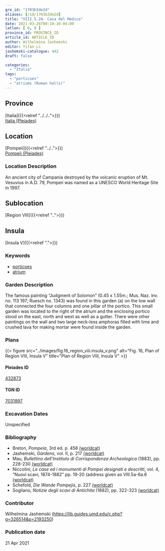 ```yaml
---
gre_id: "1703b3de2d"
aliases: [/id/1703b3de2d]
title: "VIII.5.24. Casa del Medico"
date: 2021-03-26T00:10:10-04:00
latlon: [ 0, 0 ]
province_id: PROVINCE_ID
article_id: ARTICLE_ID
author: Wilhelmina Jashemski
editor: Yifan Li
jashemski-catalogue: 442
draft: false

categories:
  - "Italia"
tags:
  - "porticoes"
  - "atriums (Roman halls)"
---
```


## Province
[Italia]({{<relref "../../..">}}) \
[Italia (Pleiades)](https://pleiades.stoa.org/places/1052)

## Location
[Pompeii]({{<relref "../..">}}) \
[Pompeii (Pleiades)](https://pleiades.stoa.org/places/433032)

### Location Description
An ancient city of Campania destroyed by the volcanic eruption of Mt. Vesuvius in A.D. 79, Pompeii was named as a UNESCO World Heritage Site in 1997.

## Sublocation
[Region VIII]({{<relref "..">}})

## Insula
[Insula V]({{<relref ".">}})

### Keywords
 - [porticoes](http://vocab.getty.edu/page/aat/300004145)
 - [atrium](http://vocab.getty.edu/page/aat/300004097)

### Garden Description
The famous painting “Judgment of Solomon” (0.45 x 1.55m.; Mus. Naz. inv. no. 113 197; Ruesch no. 1343) was found in this garden (a) on the low wall that connected the four columns and one pillar of the portico. This small garden was located to the right of the atrium and the enclosing portico stood on the east, north and west as well as a gutter. There were other paintings on the wall and two large neck-less amphoras filled with lime and crushed lava for making mortar were found inside the garden.

### Plans
{{< figure src="../images/fig.16_region_viii.insula_v.png" alt="Fig. 16, Plan of  Region VIII, Insula V" title="Plan of  Region VIII, Insula V" >}}

#### Pleiades ID
[432873](https://pleiades.stoa.org/places/538911200)

#### TGN ID
[7031897](http://vocab.getty.edu/page/tgn/2053030)

###  Excavation Dates
Unspecified

### Bibliography
* Breton, *Pompeia*, 3rd ed. p. 456 [(worldcat)](http://www.worldcat.org/oclc/894211341)
* Jashemski, *Gardens*, vol. II, p. 217 [(worldcat)](http://www.worldcat.org/oclc/1113367431)
* Mau, *Bullettino dell'Instituto di Corrispondenza Archeologica* (1883), pp. 228-230 [(worldcat)](http://www.worldcat.org/oclc/823239162)
* Niccolini, *Le case ed i monumenti di Pompei designati e descritti*, vol. 4, “Nuovi scavi, 1874-1882” pp. 19-20 (address given as VIII.5a-6a.6 [(worldcat)](http://www.worldcat.org/oclc/906755593)
* Schefold, *Die Wande Pompejis*, p. 227 [(worldcat)](http://www.worldcat.org/oclc/1189906922)
* Sogliano, *Notizie degli scavi di Antichita* (1882), pp. 322-323 [(worldcat)](http://www.worldcat.org/oclc/638883283)

### Contributor
Wilhelmina Jashemski (https://lib.guides.umd.edu/c.php?g=326514&p=2193250)

### Publication date

21 Apr 2021
